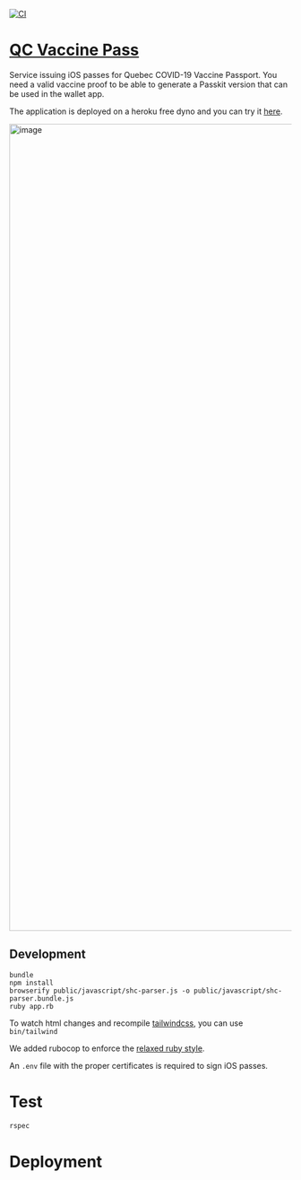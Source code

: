 
[![CI](https://github.com/jusleg/qc-vaccine-pass/actions/workflows/ci.yml/badge.svg)](https://github.com/jusleg/qc-vaccine-pass/actions/workflows/ci.yml)
# [QC Vaccine Pass](https://qc-vaccine-pass.herokuapp.com)

Service issuing iOS passes for Quebec COVID-19 Vaccine Passport. You need a valid vaccine proof to be able to generate a Passkit version that can be used in the wallet app.

The application is deployed on a heroku free dyno and you can try it [here](https://qc-vaccine-pass.herokuapp.com).


<img width="1440" alt="image" src="https://user-images.githubusercontent.com/4406751/131231193-7f14fafb-4e2c-489c-95a9-091ead7e5a5b.png">

## Development

```console
bundle
npm install
browserify public/javascript/shc-parser.js -o public/javascript/shc-parser.bundle.js
ruby app.rb
```

To watch html changes and recompile [tailwindcss](https://tailwindcss.com), you can use `bin/tailwind`

We added rubocop to enforce the [relaxed ruby style](https://relaxed.ruby.style).

An `.env` file with the proper certificates is required to sign iOS passes.

# Test
```bash
rspec
```

# Deployment